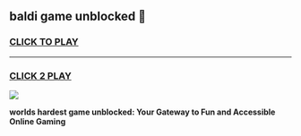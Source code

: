 
## baldi game unblocked 👋
<h3>
<a href="https://premium.freeplayer.one?title=baldi_game_unblocked&ref=13F">CLICK TO PLAY</a></h3>
<hr>

<h3>
<a href="https://premium.freeplayer.one?title=baldi_game_unblocked&ref=13F">CLICK 2 PLAY</a>
  
</h3>

<a href="https://premium.freeplayer.one?title=baldi_game_unblocked&ref=12F/"><img src="https://clearcache.store/games.png"></a>


**worlds hardest game unblocked: Your Gateway to Fun and Accessible Online Gaming**
